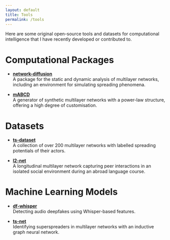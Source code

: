 ```yaml
---
layout: default
title: Tools
permalink: /tools
---
```


Here are some original open-source tools and datasets for computational intelligence that I have recently developed or contributed to.

# Computational Packages

- **[network-diffusion](https://github.com/anty-filidor/network_diffusion)**  
  A package for the static and dynamic analysis of multilayer networks, including an environment for simulating spreading phenomena.

- **[mABCD](https://github.com/KrainskiL/MLNABCDGraphGenerator.jl)**  
  A generator of synthetic multilayer networks with a power-law structure, offering a high degree of customisation.

# Datasets

- **[ts-dataset](https://github.com/network-science-lab/top-spreaders-dataset)**  
  A collection of over 200 multilayer networks with labelled spreading potentials of their actors.

- **[l2-net](https://network-diffusion.readthedocs.io/en/latest/guide/net_collection.html#network_diffusion.nets.l2_course_net.get_l2_course_net)**  
  A longitudinal multilayer network capturing peer interactions in an isolated social environment during an abroad language course.

# Machine Learning Models

- **[df-whisper](https://github.com/piotrkawa/deepfake-whisper-features)**  
  Detecting audio deepfakes using Whisper-based features.

- **[ts-net](https://github.com/network-science-lab/infmax-trainer-icm-mln)**  
  Identifying superspreaders in multilayer networks with an inductive graph neural network.
